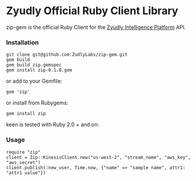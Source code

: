 # Zyudly Official Ruby Client Library

zip-gem is the official Ruby Client for the [Zyudly Intelligence Platform](https://zyudlylabs.com) API. 

### Installation

```
git clone git@github.com:ZudlyLabs/zip-gem.git
gem build 
gem build zip.gemspec
gem install zip-0.1.0.gem
```

or add to your Gemfile:

    gem 'zip'

or install from Rubygems:

    gem install zip

keen is tested with Ruby 2.0 + and on:

### Usage

```
require "zip"
client = Zip::KinesisClient.new("us-west-2", "stream_name", "aws_key", "aws_secret")
client.publish(:new_user, Time.now, {"name" => "sample name", attr1: "attr1 value"})

```
